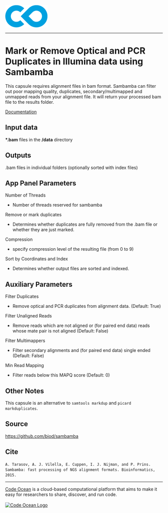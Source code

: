 [![Code Ocean Logo](images/CO_logo_135x72.png)](http://codeocean.com/product)

<hr>

# Mark or Remove Optical and PCR Duplicates in Illumina data using Sambamba

This capsule requires alignment files in bam format. Sambamba can filter out poor mapping quality, duplicates, secondary/multimapped and unmapped reads from your alignment file. It will return your processed bam file to the results folder.

[Documentation](https://lomereiter.github.io/sambamba/docs/sambamba-markdup.html)


## Input data

**\*.bam** files in the **/data** directory

## Outputs

.bam files in individual folders (optionally sorted with index files)

## App Panel Parameters

Number of Threads
- Number of threads reserved for sambamba

Remove or mark duplicates
- Determines whether duplicates are fully removed from the .bam file or whether they are just marked. 

Compression
- specify compression level of the resulting file (from 0 to 9)

Sort by Coordinates and Index
- Determines whether output files are sorted and indexed. 

## Auxiliary Parameters

Filter Duplicates
- Remove optical and PCR duplicates from alignment data. (Default: True)

Filter Unaligned Reads
- Remove reads which are not aligned or (for paired end data) reads whose mate pair is not aligned (Default: False)

Filter Multimappers
- Filter secondary alignments and (for paired end data) single ended (Default: False) 

Min Read Mapping
- Filter reads below this MAPQ score (Default: 0)

## Other Notes

This capsule is an alternative to ```samtools markdup``` and ```picard markduplicates```. 

## Source 

https://github.com/biod/sambamba

## Cite

```A. Tarasov, A. J. Vilella, E. Cuppen, I. J. Nijman, and P. Prins. Sambamba: fast processing of NGS alignment formats. Bioinformatics, 2015.```

<hr>

[Code Ocean](https://codeocean.com/) is a cloud-based computational platform that aims to make it easy for researchers to share, discover, and run code.<br /><br />
[![Code Ocean Logo](images/CO_logo_68x36.png)](https://www.codeocean.com)
